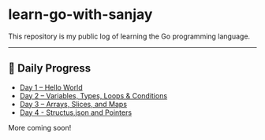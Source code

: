 # learn-go-with-sanjay

This repository is my public log of learning the Go programming language.

---

## 📅 Daily Progress

- [Day 1 – Hello World](./day-01-hello-world)
- [Day 2 – Variables, Types, Loops & Conditions](./day-02-variable,flow-statements)
- [Day 3 – Arrays, Slices, and Maps](./day-04-structs-json)
- [Day 4 - Structus,json and Pointers](./day-04-structs-json)
  
More coming soon!

